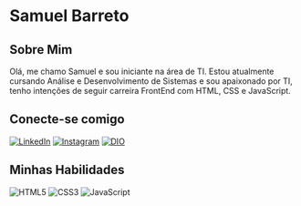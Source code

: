 # Samuel Barreto

## Sobre Mim
Olá, me chamo Samuel e sou iniciante na área de TI. Estou atualmente cursando Análise e Desenvolvimento de Sistemas e sou apaixonado por TI, tenho intenções de seguir carreira FrontEnd com HTML, CSS e JavaScript.


## Conecte-se comigo
[![LinkedIn](https://img.shields.io/badge/LinkedIn-000?style=for-the-badge&logo=linkedin&logoColor=0E76A8)](https://www.linkedin.com/in/samuelrsb/) 
[![Instagram](https://img.shields.io/badge/Instagram-000?style=for-the-badge&logo=instagram)](https://www.instagram.com/samu3l_rcd/) 
[![DIO](https://img.shields.io/badge/DIO-000?style=for-the-badge&logo=)](https://www.dio.me/users/samuelcomgeorge)

## Minhas Habilidades

![HTML5](https://img.shields.io/badge/HTML5-000?style=for-the-badge&logo=html5)
![CSS3](https://img.shields.io/badge/CSS3-000?style=for-the-badge&logo=css3&logoColor=264CE4)
![JavaScript](https://img.shields.io/badge/JavaScript-000?style=for-the-badge&logo=javascript)



